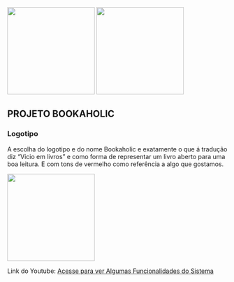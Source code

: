 
<img src="https://github.com/robertovagner775/bookaholic-website/assets/53801038/dd6a1f51-dea6-43d1-b3e5-7d7d60cd60ba" width="200" height="200" >

<img src="https://github.com/robertovagner775/bookaholic-website/assets/53801038/a8f093f7-d0cf-42e0-9570-79d9f031bb0b" width="200" height="200" >




## PROJETO BOOKAHOLIC 

### Logotipo

A escolha do logotipo e do nome Bookaholic e exatamente o que á tradução diz “Vicio em livros” e como forma de representar um livro aberto para uma boa leitura. E com tons de vermelho como referência a algo que gostamos. 

<img src="https://github.com/robertovagner775/bookaholic-website/assets/53801038/4e17f2ae-9f5b-4d53-8a58-01a5767c94e9" width="200" height="200" >

Link do Youtube: <a href="https://youtu.be/KTGrHt5JkGU">Acesse para ver Algumas Funcionalidades do Sistema</a>





